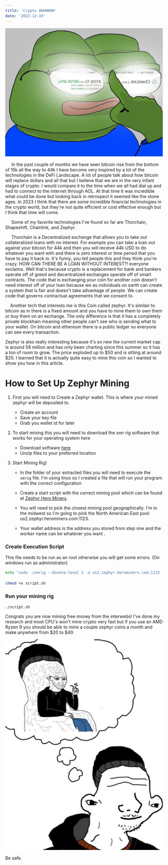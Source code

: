 ```yaml
---
title: 'Crypto AHHHHHH'
date: '2023-12-19'
---
```


![Pepe Link](https://raw.githubusercontent.com/ducks23/markdown-blog/main/images/pepe_link.JPG)

&nbsp;&nbsp;&nbsp;&nbsp; In the past couple of months we have seen bitcoin rise from the bottom of 15k all the way to 44k I have become very inspired by a lot of the technologies in the DeFi Landscape. A lot of people talk about how bitcoin will replace dollars and all that but I believe that we are in the very infant stages of crypto. I would compare it to the time when we all had dial up and had to connect to the internet through AOL. At that time it was incredible what could be done but looking back in retrospect it seemed like the stone ages.
In 2023 I think that there are some incredible financial technologies in the crypto world, but they're not quite efficient or cost effective enough but I think that time will come. 


&nbsp;&nbsp;&nbsp;&nbsp; Some of my favorite technologies I've found so far are Thorchain, Shapeshift, Chainlink, and Zephyr.

&nbsp;&nbsp;&nbsp;&nbsp; Thorchain is a Decentralized exchange that allows you to take out collateralized loans with no interest. For example you can take a loan out against your bitcoin for 44k and then you will receive 44k USD to do whatever you want with and there is zero interest or time period that you have to pay it back in. It's funny, you tell people this and they think you're crazy. HOW CAN THERE BE A LOAN WITHOUT INTEREST?! everyone exclaims. Well that's because crypto is a replacement for bank and bankers operate off of greed and decentralized exchanges operate off of smart contracts. The code that is exchanging your coin for another coin doesn't need interest off of your loan because we as individuals on earth can create a system that is fair and doesn't take advantage of people. We can create code that governs contractual agreements that we consent to.

&nbsp;&nbsp;&nbsp;&nbsp;Another tech that interests me is this Coin called zephyr. It's similair to bitcoin as in there is a fixed amount and you have to mine them to own them or buy them on an exchange. The only difference is that it has a completely private blockhain meaning other people can't see who is sending what to your wallet. On bitcoin and ethereum there is a public ledger so everyone can see every transaction. 

Zephyr is also really interesting because it's so new the current market cap is around 58 million and has only been charting since this summer so it has a ton of room to grow. The price exploded up to $50 and is sitting at around $20. I learned that it is actually quite easy to mine this coin so I wanted to show you how in this article.


# How to Set Up Zephyr Mining
1. First you will need to Create a Zephyr wallet. This is where your mined zephyr will be deposited to. 
    - Create an account
    - Save your key file
    - Grab you wallet id for later

2.  To start mining this you will need to download the xmr rig software that works for your operating system here
    - Download software [here](https://xmrig.com/download
)
    - Unzip files to your preferred location

3. Start Mining Rig!
    - In the folder of your extracted files you will need to execute the `xmrig` file. I'm using linux so I created a file that will run your program with the correct configuration


    - Create a start script with the correct mining pool which can be found at [Zephyr Hero Miners](https://zephyr.herominers.com/#). 
    - You will need to pick the closest mining pool geographically. I'm in the midwest so I'm going to pick the North American East pool: us2.zephyr.herominers.com:1123. 
    - Your wallet address is the address you stored from step one and the worker name can be whatever you want .

### Create Execution Script
This file needs to be run as an root otherwise you will get some errors. (On windows run as administrator)
```bash 
echo "sudo ./xmrig --donate-level 1 -o us2.zephyr.herominers.com:1123 -u YOUR_ZEPH_WALLET_ADDRESS -p YOUR_WORKER_NAME -a rx/0 -k" > script.sh 

chmod +x script.sh
```
### Run your mining rig
```
./script.sh
```

Congrats you are now mining free money from the interwebs! I've done my research and most CPU's won't mine crypto very fast but if you use an AMD Ryzen 9 you should be able to mine a couple zephyr coins a month and make anywhere from $20 to $40.


![Woajks](https://raw.githubusercontent.com/ducks23/markdown-blog/main/images/wojack_beliebes.JPG
)

Be safe.

